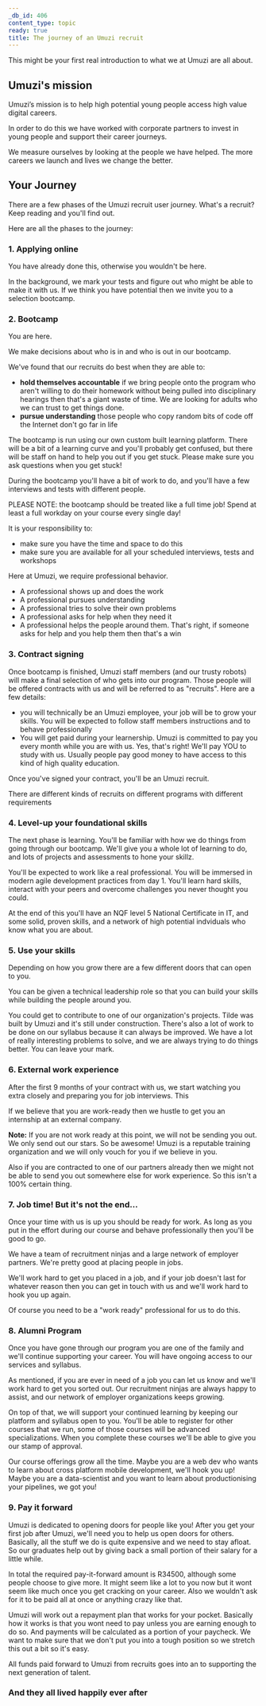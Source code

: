 ```yaml
---
_db_id: 406
content_type: topic
ready: true
title: The journey of an Umuzi recruit
---
```


This might be your first real introduction to what we at Umuzi are all about. 

## Umuzi's mission

Umuzi’s mission is to help high potential young people access high value digital careers.

In order to do this we have worked with corporate partners to invest in young people and support their career journeys.

We measure ourselves by looking at the people we have helped. The more careers we launch and lives we change the better. 

## Your Journey

There are a few phases of the Umuzi recruit user journey. What's a recruit? Keep reading and you'll find out.

Here are all the phases to the journey:

### 1. Applying online

You have already done this, otherwise you wouldn't be here.

In the background, we mark your tests and figure out who might be able to make it with us. If we think you have potential then we invite you to a selection bootcamp.

### 2. Bootcamp

You are here.

We make decisions about who is in and who is out in our bootcamp. 

We've found that our recruits do best when they are able to:

- **hold themselves accountable** if we bring people onto the program who aren't willing to do their homework without being pulled into disciplinary hearings then that's a giant waste of time. We are looking for adults who we can trust to get things done. 
- **pursue understanding** those people who copy random bits of code off the Internet don't go far in life

The bootcamp is run using our own custom built learning platform. There will be a bit of a learning curve and you'll probably get confused, but there will be staff on hand to help you out if you get stuck. Please make sure you ask questions when you get stuck!

During the bootcamp you'll have a bit of work to do, and you'll have a few interviews and tests with different people.

PLEASE NOTE: the bootcamp should be treated like a full time job! Spend at least a full workday on your course every single day!

It is your responsibility to:

- make sure you have the time and space to do this
- make sure you are available for all your scheduled interviews, tests and workshops

Here at Umuzi, we require professional behavior. 

- A professional shows up and does the work
- A professional pursues understanding
- A professional tries to solve their own problems
- A professional asks for help when they need it
- A professional helps the people around them. That's right, if someone asks for help and you help them then that's a win

### 3. Contract signing

Once bootcamp is finished, Umuzi staff members (and our trusty robots) will make a final selection of who gets into our program. Those people will be offered contracts with us and will be referred to as "recruits". Here are a few details:

- you will technically be an Umuzi employee, your job will be to grow your skills. You will be expected to follow staff members instructions and to behave professionally
- You will get paid during your learnership. Umuzi is committed to pay you every month while you are with us. Yes, that's right! We'll pay YOU to study with us. Usually people pay good money to have access to this kind of high quality education.

Once you've signed your contract, you'll be an Umuzi recruit.

There are different kinds of recruits on different programs with different requirements

### 4. Level-up your foundational skills

The next phase is learning. You'll be familiar with how we do things from going through our bootcamp. We'll give you a whole lot of learning to do, and lots of projects and assessments to hone your skillz.

You'll be expected to work like a real professional. You will be immersed in modern agile development practices from day 1. You'll learn hard skills, interact with your peers and overcome challenges you never thought you could.

At the end of this you'll have an NQF level 5 National Certificate in IT, and some solid, proven skills, and a network of high potential indviduals who know what you are about.


### 5. Use your skills

Depending on how you grow there are a few different doors that can open to you.

You can be given a technical leadership role so that you can build your skills while building the people around you.

You could get to contribute to one of our organization's projects. Tilde was built by Umuzi and it's still under construction. There's also a lot of work to be done on our syllabus because it can always be improved. We have a lot of really interesting problems to solve, and we are always trying to do things better. You can leave your mark.

### 6. External work experience

After the first 9 months of your contract with us, we start watching you extra closely and preparing you for job interviews. This 

If we believe that you are work-ready then we hustle to get you an internship at an external company.

**Note:** If you are not work ready at this point, we will not be sending you out. We only send out our stars. So be awesome! Umuzi is a reputable training organization and we will only vouch for you if we believe in you.

Also if you are contracted to one of our partners already then we might not be able to send you out somewhere else for work experience. So this isn't a 100% certain thing.
### 7. Job time! But it's not the end...

Once your time with us is up you should be ready for work. As long as you put in the effort during our course and behave professionally then you'll be good to go.

We have a team of recruitment ninjas and a large network of employer partners. We're pretty good at placing people in jobs.

We'll work hard to get you placed in a job, and if your job doesn't last for whatever reason then you can get in touch with us and we'll work hard to hook you up again. 

Of course you need to be a "work ready" professional for us to do this. 
### 8. Alumni Program

Once you have gone through our program you are one of the family and we'll continue supporting your career. You will have ongoing access to our services and syllabus.

As mentioned, if you are ever in need of a job you can let us know and we'll work hard to get you sorted out. Our recruitment ninjas are always happy to assist, and our network of employer organizations keeps growing.

On top of that, we will support your continued learning by keeping our platform and syllabus open to you. You'll be able to register for other courses that we run, some of those courses will be advanced specializations. When you complete these courses we'll be able to give you our stamp of approval.

Our course offerings grow all the time. Maybe you are a web dev who wants to learn about cross platform mobile development, we'll hook you up! Maybe you are a data-scientist and you want to learn about productionising your pipelines, we got you!

### 9. Pay it forward

Umuzi is dedicated to opening doors for people like you! After you get your first job after Umuzi, we'll need you to help us open doors for others. Basically, all the stuff we do is quite expensive and we need to stay afloat. So our graduates help out by giving back a small portion of their salary for a little while.

In total the required pay-it-forward amount is R34500, although some people choose to give more. It might seem like a lot to you now but it wont seem like much once you get cracking on your career. Also we wouldn't ask for it to be paid all at once or anything crazy like that. 

Umuzi will work out a repayment plan that works for your pocket. Basically how it works is that you wont need to pay unless you are earning enough to do so. And payments will be calculated as a portion of your paycheck. We want to make sure that we don't put you into a tough position so we stretch this out a bit so it's easy.

All funds paid forward to Umuzi from recruits goes into an to supporting the next generation of talent. 

### And they all lived happily ever after